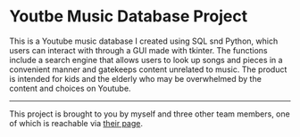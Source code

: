 # Youtbe Music Database Project

This is a Youtube music database I created using SQL snd Python, which users can interact with through a GUI made with tkinter.
The functions include a search engine that allows users to look up songs and pieces in a convenient manner and gatekeeps content unrelated to music. The product is intended for kids and the elderly who may be overwhelmed by the content and choices on Youtube. 

***

This project is brought to you by myself and three other team members, one of which is reachable via [their page](https://github.com/wallik2).
